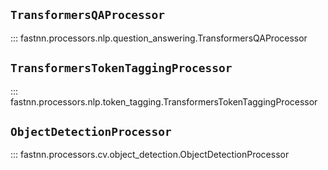 ## `TransformersQAProcessor`

::: fastnn.processors.nlp.question_answering.TransformersQAProcessor

## `TransformersTokenTaggingProcessor`

::: fastnn.processors.nlp.token_tagging.TransformersTokenTaggingProcessor

## `ObjectDetectionProcessor`

::: fastnn.processors.cv.object_detection.ObjectDetectionProcessor